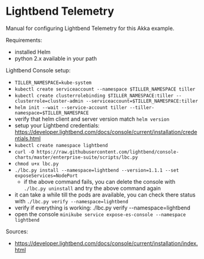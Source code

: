 # Lightbend Telemetry
Manual for configuring Lightbend Telemetry for this Akka example.

Requirements:
- installed Helm
- python 2.x available in your path

Lightbend Console setup:
- ```TILLER_NAMESPACE=kube-system```
- ```kubectl create serviceaccount --namespace $TILLER_NAMESPACE tiller```
- ```kubectl create clusterrolebinding $TILLER_NAMESPACE:tiller --clusterrole=cluster-admin --serviceaccount=$TILLER_NAMESPACE:tiller```
- ```helm init --wait --service-account tiller --tiller-namespace=$TILLER_NAMESPACE```
- verify that helm client and server version match ```helm version```
- setup your Lightbend credentials: https://developer.lightbend.com/docs/console/current/installation/credentials.html
- ```kubectl create namespace lightbend```
- ```curl -O https://raw.githubusercontent.com/lightbend/console-charts/master/enterprise-suite/scripts/lbc.py```
- ```chmod u+x lbc.py```
- ```./lbc.py install --namespace=lightbend --version=1.1.1 --set exposeServices=NodePort```
    - if the above command fails, you can delete the console with ```./lbc.py uninstall``` and try the above command again
- it can take a while till the pods are available, you can check there status with ```./lbc.py verify --namespace=lightbend```
- verify if everything is working: ./lbc.py verify --namespace=lightbend
- open the console ```minikube service expose-es-console --namespace lightbend```

Sources:
- https://developer.lightbend.com/docs/console/current/installation/index.html